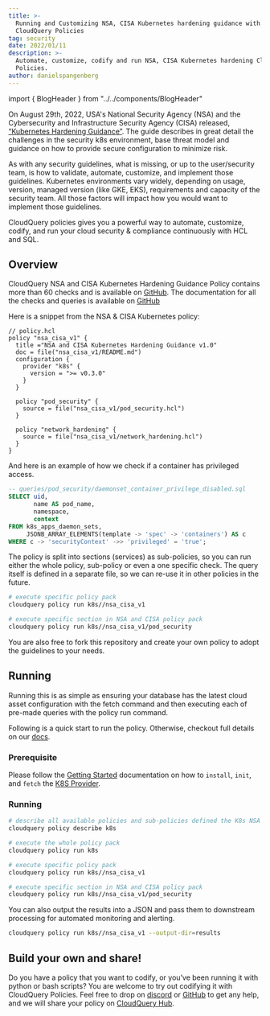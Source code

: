 ```yaml
---
title: >-
  Running and Customizing NSA, CISA Kubernetes hardening guidance with
  CloudQuery Policies
tag: security
date: 2022/01/11
description: >-
  Automate, customize, codify and run NSA, CISA Kubernetes hardening CloudQuery
  Policies.
author: danielspangenberg
---
```


import { BlogHeader } from "../../components/BlogHeader"

<BlogHeader/>

On August 29th, 2022, USA's National Security Agency (NSA) and the Cybersecurity and Infrastructure Security Agency (CISA) released, [“Kubernetes Hardening Guidance”](https://media.defense.gov/2022/Aug/29/2003066362/-1/-1/0/CTR_KUBERNETES_HARDENING_GUIDANCE_1.2_20220829.PDF). The guide describes in great detail the challenges in the security k8s environment, base threat model and guidance on how to provide secure configuration to minimize risk.

As with any security guidelines, what is missing, or up to the user/security team, is how to validate, automate, customize, and implement those guidelines. Kubernetes environments vary widely, depending on usage, version, managed version (like GKE, EKS), requirements and capacity of the security team. All those factors will impact how you would want to implement those guidelines.

CloudQuery policies gives you a powerful way to automate, customize, codify, and run your cloud security & compliance continuously with HCL and SQL.

## Overview

CloudQuery NSA and CISA Kubernetes Hardening Guidance Policy contains more than 60 checks and is available on [GitHub](https://github.com/cloudquery-policies/k8s/tree/main/nsa_cisa_v1). The documentation for all the checks and queries is available on [GitHub](https://github.com/cloudquery/cq-provider-k8s/tree/main/policies)

Here is a snippet from the NSA & CISA Kubernetes policy:

```hcl
// policy.hcl
policy "nsa_cisa_v1" {
  title ="NSA and CISA Kubernetes Hardening Guidance v1.0"
  doc = file("nsa_cisa_v1/README.md")
  configuration {
    provider "k8s" {
      version = ">= v0.3.0"
    }
  }

  policy "pod_security" {
    source = file("nsa_cisa_v1/pod_security.hcl")
  }

  policy "network_hardening" {
    source = file("nsa_cisa_v1/network_hardening.hcl")
  }
}
```

And here is an example of how we check if a container has privileged access.

```sql
-- queries/pod_security/daemonset_container_privilege_disabled.sql
SELECT uid,
       name AS pod_name,
       namespace,
       context
FROM k8s_apps_daemon_sets,
     JSONB_ARRAY_ELEMENTS(template -> 'spec' -> 'containers') AS c
WHERE c -> 'securityContext' ->> 'privileged' = 'true';
```

The policy is split into sections (services) as sub-policies, so you can run either the whole policy, sub-policy or even a one specific check. The query itself is defined in a separate file, so we can re-use it in other policies in the future.

```bash
# execute specific policy pack
cloudquery policy run k8s//nsa_cisa_v1

# execute specific section in NSA and CISA policy pack
cloudquery policy run k8s//nsa_cisa_v1/pod_security
```

You are also free to fork this repository and create your own policy to adopt the guidelines to your needs.

## Running

Running this is as simple as ensuring your database has the latest cloud asset configuration with the fetch command and then executing each of pre-made queries with the policy run command.

Following is a quick start to run the policy. Otherwise, checkout full details on our [docs](/docs/policies).

### Prerequisite

Please follow the [Getting Started](https://www.cloudquery.io/docs/getting-started/getting-started-with-aws) documentation on how to `install`, `init`, and `fetch` the [K8S Provider](/plugins/k8s).

### Running

```bash
# describe all available policies and sub-policies defined the K8s NSA and CISA Kubernetes Hardening Guidance
cloudquery policy describe k8s

# execute the whole policy pack
cloudquery policy run k8s

# execute specific policy pack
cloudquery policy run k8s//nsa_cisa_v1

# execute specific section in NSA and CISA policy pack
cloudquery policy run k8s//nsa_cisa_v1/pod_security
```

You can also output the results into a JSON and pass them to downstream processing for automated monitoring and alerting.

```bash
cloudquery policy run k8s//nsa_cisa_v1 --output-dir=results
```

## Build your own and share!

Do you have a policy that you want to codify, or you’ve been running it with python or bash scripts? You are welcome to try out codifying it with CloudQuery Policies. Feel free to drop on [discord](https://www.cloudquery.io/discord) or [GitHub](https://github.com/cloudquery) to get any help, and we will share your policy on [CloudQuery Hub](https://hub.cloudquery.io/).
